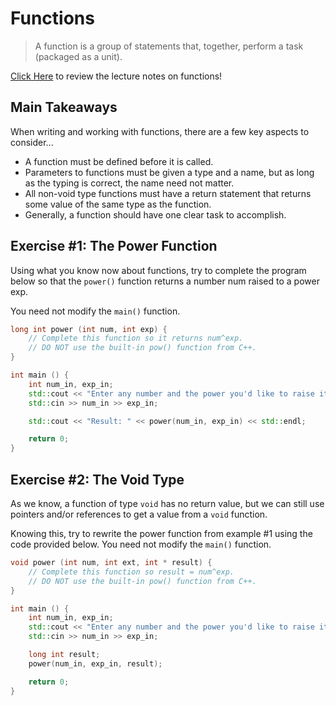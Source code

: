 # Functions

> A function is a group of statements that, together, perform a task (packaged as a unit).

[Click Here](https://github.com/mikeconti/csc211-fall2023/blob/main/lecture/lecture07.pdf) to review the lecture notes on functions!

## Main Takeaways

When writing and working with functions, there are a few key aspects to consider...

- A function must be defined before it is called.
- Parameters to functions must be given a type and a name, but as long as the typing is correct, the name need not matter.
- All non-void type functions must have a return statement that returns some value of the same type as the function.
- Generally, a function should have one clear task to accomplish.

## Exercise #1: The Power Function

Using what you know now about functions, try to complete the program below so that the ``power()`` function returns a number num raised to a power exp.

You need not modify the ``main()`` function.

```c++
long int power (int num, int exp) {
    // Complete this function so it returns num^exp.
    // DO NOT use the built-in pow() function from C++.
}

int main () {
    int num_in, exp_in;
    std::cout << "Enter any number and the power you'd like to raise it to: ";
    std::cin >> num_in >> exp_in;

    std::cout << "Result: " << power(num_in, exp_in) << std::endl;

    return 0;
}
```

## Exercise #2: The Void Type

As we know, a function of type ``void`` has no return value, but we can still use pointers and/or references to get a value from a ``void`` function.

Knowing this, try to rewrite the power function from example #1 using the code provided below. You need not modify the ``main()`` function.

```c++
void power (int num, int ext, int * result) {
    // Complete this function so result = num^exp.
    // DO NOT use the built-in pow() function from C++.
}

int main () {
    int num_in, exp_in;
    std::cout << "Enter any number and the power you'd like to raise it to: ";
    std::cin >> num_in >> exp_in;

    long int result;
    power(num_in, exp_in, result);

    return 0;
}
```